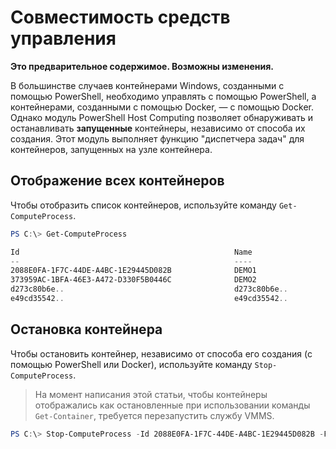 # Совместимость средств управления

**Это предварительное содержимое. Возможны изменения.**

В большинстве случаев контейнерами Windows, созданными с помощью PowerShell, необходимо управлять с помощью PowerShell, а контейнерами, созданными с помощью Docker, — с помощью Docker. Однако модуль PowerShell Host Computing позволяет обнаруживать и останавливать **запущенные** контейнеры, независимо от способа их создания. Этот модуль выполняет функцию "диспетчера задач" для контейнеров, запущенных на узле контейнера.

## Отображение всех контейнеров

Чтобы отобразить список контейнеров, используйте команду `Get-ComputeProcess`.

```powershell
PS C:\> Get-ComputeProcess

Id                                                Name                                      Owner       Type
--                                                ----                                      -----       ----
2088E0FA-1F7C-44DE-A4BC-1E29445D082B              DEMO1                                     VMMS   Container
373959AC-1BFA-46E3-A472-D330F5B0446C              DEMO2                                     VMMS   Container
d273c80b6e..                                      d273c80b6e..                              docker Container
e49cd35542..                                      e49cd35542..                              docker Container
```

## Остановка контейнера

Чтобы остановить контейнер, независимо от способа его создания (с помощью PowerShell или Docker), используйте команду `Stop-ComputeProcess`.

> На момент написания этой статьи, чтобы контейнеры отображались как остановленные при использовании команды `Get-Container`, требуется перезапустить службу VMMS.

```powershell
PS C:\> Stop-ComputeProcess -Id 2088E0FA-1F7C-44DE-A4BC-1E29445D082B -Force
```





